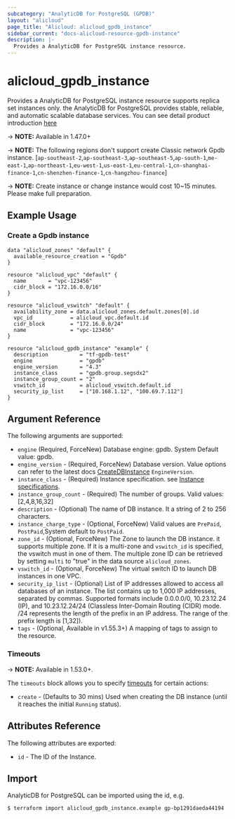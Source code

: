 ```yaml
---
subcategory: "AnalyticDB for PostgreSQL (GPDB)"
layout: "alicloud"
page_title: "Alicloud: alicloud_gpdb_instance"
sidebar_current: "docs-alicloud-resource-gpdb-instance"
description: |-
  Provides a AnalyticDB for PostgreSQL instance resource.
---
```


# alicloud\_gpdb\_instance

Provides a AnalyticDB for PostgreSQL instance resource supports replica set instances only. the AnalyticDB for PostgreSQL provides stable, reliable, and automatic scalable database services. 
You can see detail product introduction [here](https://www.alibabacloud.com/help/doc-detail/35387.htm)

-> **NOTE:**  Available in 1.47.0+

-> **NOTE:**  The following regions don't support create Classic network Gpdb instance.
[`ap-southeast-2`,`ap-southeast-3`,`ap-southeast-5`,`ap-south-1`,`me-east-1`,`ap-northeast-1`,`eu-west-1`,`us-east-1`,`eu-central-1`,`cn-shanghai-finance-1`,`cn-shenzhen-finance-1`,`cn-hangzhou-finance`]

-> **NOTE:**  Create instance or change instance would cost 10~15 minutes. Please make full preparation.

## Example Usage

### Create a Gpdb instance

```
data "alicloud_zones" "default" {
  available_resource_creation = "Gpdb"
}

resource "alicloud_vpc" "default" {
  name       = "vpc-123456"
  cidr_block = "172.16.0.0/16"
}

resource "alicloud_vswitch" "default" {
  availability_zone = data.alicloud_zones.default.zones[0].id
  vpc_id            = alicloud_vpc.default.id
  cidr_block        = "172.16.0.0/24"
  name              = "vpc-123456"
}

resource "alicloud_gpdb_instance" "example" {
  description          = "tf-gpdb-test"
  engine               = "gpdb"
  engine_version       = "4.3"
  instance_class       = "gpdb.group.segsdx2"
  instance_group_count = "2"
  vswitch_id           = alicloud_vswitch.default.id
  security_ip_list     = ["10.168.1.12", "100.69.7.112"]
}
```

## Argument Reference

The following arguments are supported:

* `engine` (Required, ForceNew) Database engine: gpdb. System Default value: gpdb.
* `engine_version` - (Required, ForceNew) Database version. Value options can refer to the latest docs [CreateDBInstance](https://www.alibabacloud.com/help/doc-detail/86908.htm) `EngineVersion`.
* `instance_class` - (Required) Instance specification. see [Instance specifications](https://www.alibabacloud.com/help/doc-detail/86942.htm).
* `instance_group_count` - (Required) The number of groups. Valid values: [2,4,8,16,32]
* `description` - (Optional) The name of DB instance. It a string of 2 to 256 characters.
* `instance_charge_type` - (Optional, ForceNew) Valid values are `PrePaid`, `PostPaid`,System default to `PostPaid`.
* `zone_id` - (Optional, ForceNew) The Zone to launch the DB instance. it supports multiple zone.
If it is a multi-zone and `vswitch_id` is specified, the vswitch must in one of them.
The multiple zone ID can be retrieved by setting `multi` to "true" in the data source `alicloud_zones`.
* `vswitch_id` - (Optional, ForceNew) The virtual switch ID to launch DB instances in one VPC.
* `security_ip_list` - (Optional) List of IP addresses allowed to access all databases of an instance. The list contains up to 1,000 IP addresses, separated by commas. Supported formats include 0.0.0.0/0, 10.23.12.24 (IP), and 10.23.12.24/24 (Classless Inter-Domain Routing (CIDR) mode. /24 represents the length of the prefix in an IP address. The range of the prefix length is [1,32]).
* `tags` - (Optional, Available in v1.55.3+) A mapping of tags to assign to the resource.

### Timeouts

-> **NOTE:** Available in 1.53.0+.

The `timeouts` block allows you to specify [timeouts](https://www.terraform.io/docs/configuration-0-11/resources.html#timeouts) for certain actions:

* `create` - (Defaults to 30 mins) Used when creating the DB instance (until it reaches the initial `Running` status). 

## Attributes Reference

The following attributes are exported:

* `id` - The ID of the Instance.

## Import

AnalyticDB for PostgreSQL can be imported using the id, e.g.

```
$ terraform import alicloud_gpdb_instance.example gp-bp1291daeda44194
```
